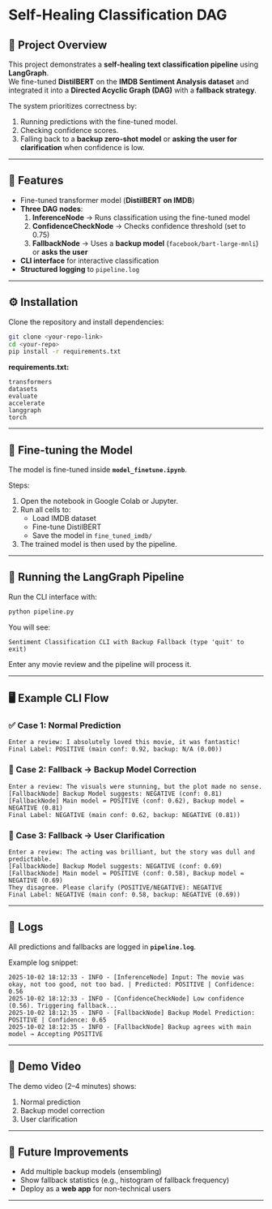 # Self-Healing Classification DAG

## 📌 Project Overview
This project demonstrates a **self-healing text classification pipeline** using **LangGraph**.  
We fine-tuned **DistilBERT** on the **IMDB Sentiment Analysis dataset** and integrated it into a **Directed Acyclic Graph (DAG)** with a **fallback strategy**.  

The system prioritizes correctness by:  
1. Running predictions with the fine-tuned model.  
2. Checking confidence scores.  
3. Falling back to a **backup zero-shot model** or **asking the user for clarification** when confidence is low.  

---

## 🎯 Features
- Fine-tuned transformer model (**DistilBERT on IMDB**)  
- **Three DAG nodes**:
  1. **InferenceNode** → Runs classification using the fine-tuned model  
  2. **ConfidenceCheckNode** → Checks confidence threshold (set to 0.75)  
  3. **FallbackNode** → Uses a **backup model** (`facebook/bart-large-mnli`) or **asks the user**  
- **CLI interface** for interactive classification  
- **Structured logging** to `pipeline.log`  

---

## ⚙️ Installation
Clone the repository and install dependencies:
```bash
git clone <your-repo-link>
cd <your-repo>
pip install -r requirements.txt
```

**requirements.txt:**
```
transformers
datasets
evaluate
accelerate
langgraph
torch
```

---

## 🚀 Fine-tuning the Model
The model is fine-tuned inside **`model_finetune.ipynb`**.  

Steps:
1. Open the notebook in Google Colab or Jupyter.  
2. Run all cells to:
   - Load IMDB dataset  
   - Fine-tune DistilBERT  
   - Save the model in `fine_tuned_imdb/`  
3. The trained model is then used by the pipeline.  

---

## 🚀 Running the LangGraph Pipeline
Run the CLI interface with:
```bash
python pipeline.py
```

You will see:
```
Sentiment Classification CLI with Backup Fallback (type 'quit' to exit)
```

Enter any movie review and the pipeline will process it.

---

## 🖥 Example CLI Flow

### ✅ Case 1: Normal Prediction
```
Enter a review: I absolutely loved this movie, it was fantastic!
Final Label: POSITIVE (main conf: 0.92, backup: N/A (0.00))
```

### 🔄 Case 2: Fallback → Backup Model Correction
```
Enter a review: The visuals were stunning, but the plot made no sense.
[FallbackNode] Backup Model suggests: NEGATIVE (conf: 0.81)
[FallbackNode] Main model = POSITIVE (conf: 0.62), Backup model = NEGATIVE (0.81)
Final Label: NEGATIVE (main conf: 0.62, backup: NEGATIVE (0.81))
```

### 👤 Case 3: Fallback → User Clarification
```
Enter a review: The acting was brilliant, but the story was dull and predictable.
[FallbackNode] Backup Model suggests: NEGATIVE (conf: 0.69)
[FallbackNode] Main model = POSITIVE (conf: 0.58), Backup model = NEGATIVE (0.69)
They disagree. Please clarify (POSITIVE/NEGATIVE): NEGATIVE
Final Label: NEGATIVE (main conf: 0.58, backup: NEGATIVE (0.69))
```

---

## 📝 Logs
All predictions and fallbacks are logged in **`pipeline.log`**.  

Example log snippet:
```
2025-10-02 18:12:33 - INFO - [InferenceNode] Input: The movie was okay, not too good, not too bad. | Predicted: POSITIVE | Confidence: 0.56
2025-10-02 18:12:33 - INFO - [ConfidenceCheckNode] Low confidence (0.56). Triggering fallback...
2025-10-02 18:12:35 - INFO - [FallbackNode] Backup Model Prediction: POSITIVE | Confidence: 0.65
2025-10-02 18:12:35 - INFO - [FallbackNode] Backup agrees with main model → Accepting POSITIVE
```

---

## 🎥 Demo Video
The demo video (2–4 minutes) shows:  
1. Normal prediction  
2. Backup model correction  
3. User clarification  

---

## 🔮 Future Improvements
- Add multiple backup models (ensembling)  
- Show fallback statistics (e.g., histogram of fallback frequency)  
- Deploy as a **web app** for non-technical users  

---
